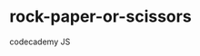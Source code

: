 # rock-paper-or-scissors
codecademy JS 

<DOCTYPE html>
<html>
<head>  
<title> codecademy rockpaperscissors</title>
</head>
<body>
<script>

/*var userChoice = prompt("Do you choose rock, paper or scissors?");
var computerChoice = Math.random();
if (computerChoice < 0.34) {
	computerChoice = "rock";
} else if(computerChoice <= 0.67) {
	computerChoice = "paper";
} else {
	computerChoice = "scissors";
} console.log("Computer: " + computerChoice);*/

var userChoice = prompt("Do you choose rock, paper or scissors?");
var computerChoice = Math.random();
if (computerChoice < 0.34) {
computerChoice = "rock";
} else if(computerChoice <= 0.67) {
computerChoice = "paper";
} else {
computerChoice = "scissors";
} console.log("Computer: " + computerChoice);

var compare = function(userChoice, computerChoice) {
if(userChoice === computerChoice) {
return "The result is a tie!";
}
else if(userChoice === "paper"){
if (computerChoice === "rock"){
return "paper wins";
}
else {
return "scissors wins";
}
}
else if (userChoice === "scissors") {
if (computerChoice === "paper"){
return "scissors wins";
}
else {
return "rock wins";
}
}
};

